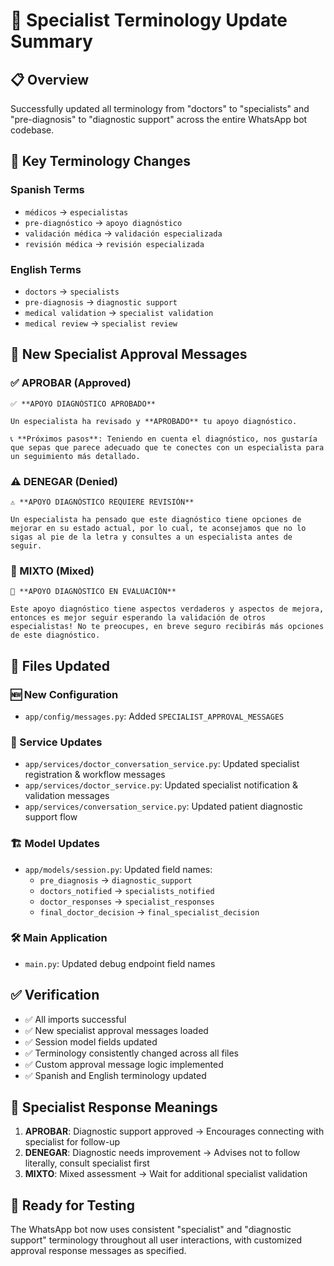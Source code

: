 # 🏥 Specialist Terminology Update Summary

## 📋 Overview
Successfully updated all terminology from "doctors" to "specialists" and "pre-diagnosis" to "diagnostic support" across the entire WhatsApp bot codebase.

## 🔄 Key Terminology Changes

### Spanish Terms
- `médicos` → `especialistas`
- `pre-diagnóstico` → `apoyo diagnóstico`
- `validación médica` → `validación especializada`
- `revisión médica` → `revisión especializada`

### English Terms
- `doctors` → `specialists`
- `pre-diagnosis` → `diagnostic support`
- `medical validation` → `specialist validation`
- `medical review` → `specialist review`

## 📱 New Specialist Approval Messages

### ✅ APROBAR (Approved)
```
✅ **APOYO DIAGNÓSTICO APROBADO**

Un especialista ha revisado y **APROBADO** tu apoyo diagnóstico.

📞 **Próximos pasos**: Teniendo en cuenta el diagnóstico, nos gustaría que sepas que parece adecuado que te conectes con un especialista para un seguimiento más detallado.
```

### ⚠️ DENEGAR (Denied)
```
⚠️ **APOYO DIAGNÓSTICO REQUIERE REVISIÓN**

Un especialista ha pensado que este diagnóstico tiene opciones de mejorar en su estado actual, por lo cual, te aconsejamos que no lo sigas al pie de la letra y consultes a un especialista antes de seguir.
```

### 🔄 MIXTO (Mixed)
```
🔄 **APOYO DIAGNÓSTICO EN EVALUACIÓN**

Este apoyo diagnóstico tiene aspectos verdaderos y aspectos de mejora, entonces es mejor seguir esperando la validación de otros especialistas! No te preocupes, en breve seguro recibirás más opciones de este diagnóstico.
```

## 📁 Files Updated

### 🆕 New Configuration
- `app/config/messages.py`: Added `SPECIALIST_APPROVAL_MESSAGES`

### 🔧 Service Updates
- `app/services/doctor_conversation_service.py`: Updated specialist registration & workflow messages
- `app/services/doctor_service.py`: Updated specialist notification & validation messages
- `app/services/conversation_service.py`: Updated patient diagnostic support flow

### 🏗️ Model Updates
- `app/models/session.py`: Updated field names:
  - `pre_diagnosis` → `diagnostic_support`
  - `doctors_notified` → `specialists_notified`
  - `doctor_responses` → `specialist_responses`
  - `final_doctor_decision` → `final_specialist_decision`

### 🛠️ Main Application
- `main.py`: Updated debug endpoint field names

## ✅ Verification
- ✅ All imports successful
- ✅ New specialist approval messages loaded
- ✅ Session model fields updated
- ✅ Terminology consistently changed across all files
- ✅ Custom approval message logic implemented
- ✅ Spanish and English terminology updated

## 🎯 Specialist Response Meanings

1. **APROBAR**: Diagnostic support approved → Encourages connecting with specialist for follow-up
2. **DENEGAR**: Diagnostic needs improvement → Advises not to follow literally, consult specialist first
3. **MIXTO**: Mixed assessment → Wait for additional specialist validation

## 🚀 Ready for Testing
The WhatsApp bot now uses consistent "specialist" and "diagnostic support" terminology throughout all user interactions, with customized approval response messages as specified.
